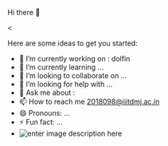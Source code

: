  Hi there 👋

<


Here are some ideas to get you started:
- 🔭 I’m currently working on : dolfin
- 🌱 I’m currently learning ...
- 👯 I’m looking to collaborate on ...
- 🤔 I’m looking for help with ...
- 💬 Ask me about :
- 📫 How to reach me 2018098@iiitdmj.ac.in
- 😄 Pronouns: ...
- ⚡ Fun fact: ...
- ![enter image description here](https://github-readme-stats.vercel.app/api?username=hsgeeky&&show_icons=true&title_color=ffffff&icon_color=bb2acf&text_color=daf7dc&bg_color=151515)
>
